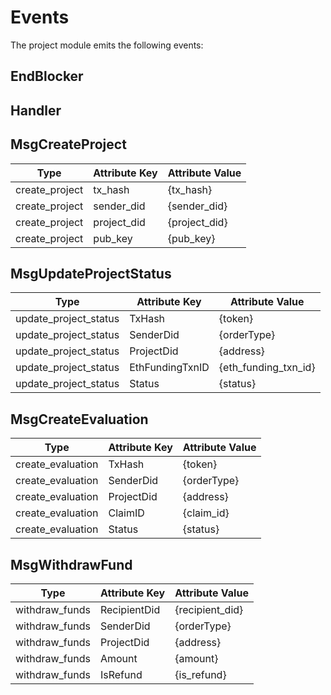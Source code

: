 # Events

The project module emits the following events:

## EndBlocker

## Handler

## MsgCreateProject
| Type                            | Attribute Key            | Attribute Value       |
|---------------------------------|--------------------------|-----------------------|
| create_project                  | tx_hash                  | {tx_hash}             |
| create_project                  | sender_did               | {sender_did}          |
| create_project                  | project_did              | {project_did}         |
| create_project                  | pub_key                  | {pub_key}             |

## MsgUpdateProjectStatus
| Type                            | Attribute Key            | Attribute Value       |
|---------------------------------|--------------------------|-----------------------|
| update_project_status           | TxHash                   | {token}               |
| update_project_status           | SenderDid                | {orderType}           |
| update_project_status           | ProjectDid               | {address}             |
| update_project_status           | EthFundingTxnID          | {eth_funding_txn_id}  |
| update_project_status           | Status                   | {status}              |

## MsgCreateEvaluation
| Type                            | Attribute Key            | Attribute Value       |
|---------------------------------|--------------------------|-----------------------|
| create_evaluation               | TxHash                   | {token}               |
| create_evaluation               | SenderDid                | {orderType}           |
| create_evaluation               | ProjectDid               | {address}             |
| create_evaluation               | ClaimID                  | {claim_id}            |
| create_evaluation               | Status                   | {status}              |

## MsgWithdrawFund
| Type                            | Attribute Key            | Attribute Value       |
|---------------------------------|--------------------------|-----------------------|
| withdraw_funds                  | RecipientDid             | {recipient_did}       |
| withdraw_funds                  | SenderDid                | {orderType}           |
| withdraw_funds                  | ProjectDid               | {address}             |
| withdraw_funds                  | Amount                   | {amount}              |
| withdraw_funds                  | IsRefund                 | {is_refund}           |
